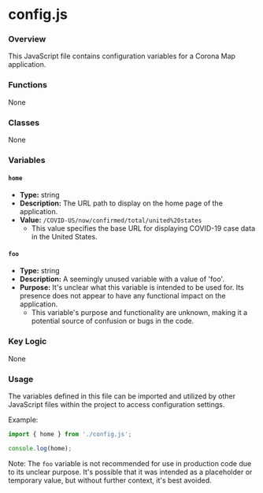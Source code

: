 **config.js**
================

### Overview

This JavaScript file contains configuration variables for a Corona Map application.

### Functions

None

### Classes

None

### Variables

#### `home`

* **Type:** string
* **Description:** The URL path to display on the home page of the application.
* **Value:** `/COVID-US/now/confirmed/total/united%20states`
	+ This value specifies the base URL for displaying COVID-19 case data in the United States.

#### `foo`

* **Type:** string
* **Description:** A seemingly unused variable with a value of 'foo'.
* **Purpose:** It's unclear what this variable is intended to be used for. Its presence does not appear to have any functional impact on the application.
	+ This variable's purpose and functionality are unknown, making it a potential source of confusion or bugs in the code.

### Key Logic

None

### Usage

The variables defined in this file can be imported and utilized by other JavaScript files within the project to access configuration settings.

Example:
```javascript
import { home } from './config.js';

console.log(home);
```

Note: The `foo` variable is not recommended for use in production code due to its unclear purpose. It's possible that it was intended as a placeholder or temporary value, but without further context, it's best avoided.